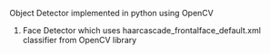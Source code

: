 Object Detector implemented in python using OpenCV

1. Face Detector which uses haarcascade_frontalface_default.xml classifier from OpenCV library
